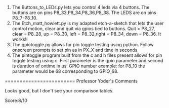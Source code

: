 1. The Buttons_to_LEDs.py lets you control 4 leds via 4 buttons. The buttons are on pins P8_32,P8_34,P8_36,P8_38. The LEDS are on pins P8_7-P8_10.
2. The Etch_matt_howlett.py is my adapted etch-a-sketch that lets the user control motion, clear and quit via gpios tied to buttons.
Quit = P8_27, clear = P8_28, up = P8_30, left = P8_32,right = P8_34, down = P8_36. It works!!
3. The gpiotoggle.py allows for pin toggle testing using python. Follow onscreen prompts to set pin as in PX_X and time in seconds
4. The pintoggle program built from the c and h files present allows for pin toggle testing using c. First parameter is the gpio parameter and second is duration of ontime in us. GPIO number example: for P8_10 the parameter would be 68 corresponding to GPIO_68. 

========================
Professor Yoder's Comments

Looks good, but I don't see your comparison tables.

Score:8/10
